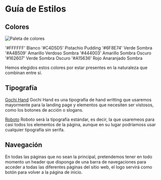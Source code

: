 # Guía de Estilos

## Colores

![Paleta de colores](https://i.gyazo.com/6b3af66d0c202b239124e0bb815373fa.png)

'#FFFFFF' Blanco
'#C4D5D5' Pistachio Pudding 
'#6F8E74' Verde Sombra
'#A4B509' Amarillo Verdoso Sombra
'#444003' Amarillo Sombra Oscuro
'#162607' Verde Sombra Oscuro
'#A15636' Rojo Anaranjado Sombra

Hemos elegidos estos colores por estar presentes en la naturaleza que combinan entre sí.

## Tipografía

[Gochi Hand](https://fonts.google.com/specimen/Gochi+Hand)
Gochi Hand es una tipografía de hand writting que usaremos mayormente para la landing page y elementos que necesiten ser vistosos, como los botones de acción o slogans.

[Roboto](https://fonts.google.com/specimen/Roboto)
Roboto será la tipografía estándar, es decir, la que usaremeos para casi todos los elementos de la página, aunque en su lugar podríamoss usar cualquier tipografía sin serifa.

## Navegación

En todas las páginas que no sean la principal, pretendemos tener en todo momento un header que disponga de una barra de navegaciones para acceder a todas las diferentes páginas del sitio web, el logo servirá como botón para volver a la página de inicio.
